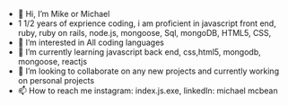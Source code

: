 - 👋 Hi, I’m Mike or Michael
- 1 1/2 years of exprience coding, i am proficient in javascript front end, ruby, ruby on rails, node.js, mongoose, Sql, mongoDB, HTML5, CSS,
- 👀 I’m interested in All coding languages
- 🌱 I’m currently learning javascript back end, css,html5, mongodb, mongoose, reactjs
- 💞️ I’m looking to collaborate on any new projects and currently working on personal projects
- 📫 How to reach me instagram: index.js.exe, linkedIn: michael mcbean

<!---
Calmpsycho333/Calmpsycho333 is a ✨ special ✨ repository because its `README.md` (this file) appears on your GitHub profile.
You can click the Preview link to take a look at your changes.
--->
